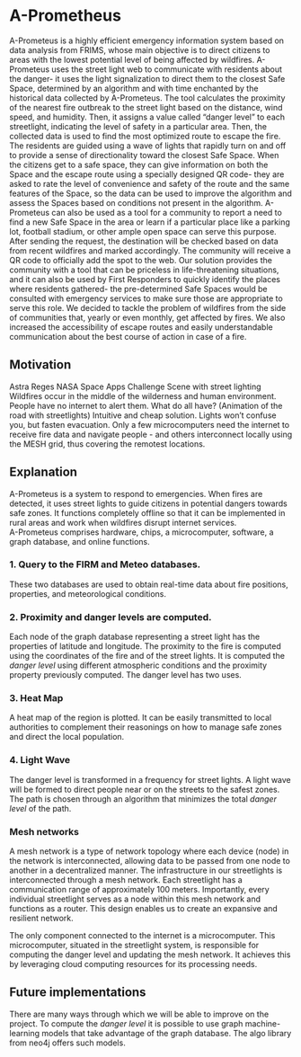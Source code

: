 # A-Prometheus
A-Prometeus is a highly efficient emergency information system based on data analysis from FRIMS, whose main objective is to direct citizens to areas with the lowest potential level of being affected by wildfires. A-Prometeus uses the street light web to communicate with residents about the danger- it uses the light signalization to direct them to the closest Safe Space, determined by an algorithm and with time enchanted by the historical data collected by A-Prometeus. The tool calculates the proximity of the nearest fire outbreak to the street light based on the distance, wind speed, and humidity. Then, it assigns a value called “danger level” to each streetlight, indicating the level of safety in a particular area. Then, the collected data is used to find the most optimized route to escape the fire. The residents are guided using a wave of lights that rapidly turn on and off to provide a sense of directionality toward the closest Safe Space. When the citizens get to a safe space, they can give information on both the Space and the escape route using a specially designed QR code- they are asked to rate the level of convenience and safety of the route and the same features of the Space, so the data can be used to improve the algorithm and assess the Spaces based on conditions not present in the algorithm. A-Prometeus can also be used as a tool for a community to report a need to find a new Safe Space in the area or learn if a particular place like a parking lot, football stadium, or other ample open space can serve this purpose. After sending the request, the destination will be checked based on data from recent wildfires and marked accordingly. The community will receive a QR code to officially add the spot to the web. Our solution provides the community with a tool that can be priceless in life-threatening situations, and it can also be used by First Responders to quickly identify the places where residents gathered- the pre-determined Safe Spaces would be consulted with emergency services to make sure those are appropriate to serve this role. We decided to tackle the problem of wildfires from the side of communities that, yearly or even monthly, get affected by fires. We also increased the accessibility of escape routes and easily understandable communication about the best course of action in case of a fire.

## Motivation
Astra Reges NASA Space Apps Challenge
Scene with street lighting
Wildfires occur in the middle of the wilderness and human environment. 
People have no internet to alert them. What do all have?
(Animation of the road with streetlights)
Intuitive and cheap solution. Lights won’t confuse you, but fasten evacuation.
Only a few microcomputers need the internet to receive fire data and navigate people - and others interconnect locally using the MESH grid, thus covering the remotest locations.

## Explanation
A-Prometeus is a system to respond to emergencies. 
When fires are detected, it uses street lights to guide citizens in potential dangers towards safe zones. 
It functions completely offline so that it can be implemented in rural areas and work when wildfires disrupt internet services.  
A-Prometeus comprises hardware, chips, a microcomputer, software, a graph database, and online functions.
### 1. Query to the FIRM and Meteo databases.
These two databases are used to obtain real-time data about fire positions, properties, and meteorological conditions. 
### 2. Proximity and danger levels are computed. 
Each node of the graph database representing a street light has the properties of latitude and longitude. 
The proximity to the fire is computed using the coordinates of the fire and of the street lights. 
It is computed the _danger level_ using different atmospheric conditions and the proximity property previously computed. 
The danger level has two uses. 
### 3. Heat Map
A heat map of the region is plotted. 
It can be easily transmitted to local authorities to complement their reasonings on how to manage safe zones and direct the local population.
### 4. Light Wave 
The danger level is transformed in a frequency for street lights. 
A light wave will be formed to direct people near or on the streets to the safest zones. 
The path is chosen through an algorithm that minimizes the total _danger level_ of the path.   
### Mesh networks 
A mesh network is a type of network topology where each device (node) in the network is interconnected, 
allowing data to be passed from one node to another in a decentralized manner.
The infrastructure in our streetlights is interconnected through a mesh network. 
Each streetlight has a communication range of approximately 100 meters. 
Importantly, every individual streetlight serves as a node within this mesh network and functions as a router. 
This design enables us to create an expansive and resilient network.

The only component connected to the internet is a microcomputer. This microcomputer, situated in the streetlight system, is responsible for computing the danger level and updating the mesh network. It achieves this by leveraging cloud computing resources for its processing needs.


## Future implementations 
There are many ways through which we will be able to improve on the project. 
To compute the _danger level_ it is possible to use graph machine-learning models that take advantage of the graph database. 
The algo library from neo4j offers such models. 
